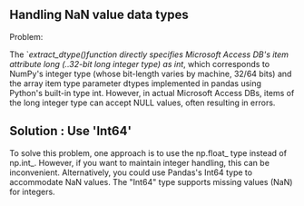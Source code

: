 ##  Handling NaN value data types 
Problem: 

The `_extract_dtype()function directly specifies Microsoft Access DB's item attribute long (..32-bit long integer type) as int_, 
which corresponds to NumPy's integer type (whose bit-length varies by machine, 32/64 bits) 
and the array item type parameter dtypes implemented in pandas using Python's built-in type int.
However, in actual Microsoft Access DBs, items of the long integer type can accept NULL values, often resulting in errors.

## Solution : Use 'Int64'

To solve this problem, one approach is to use the np.float_ type instead of np.int_. However, if you
want to maintain integer handling, this can be inconvenient. Alternatively, you could use Pandas's 
Int64 type to accommodate NaN values. The "Int64" type supports missing values (NaN) for integers.

